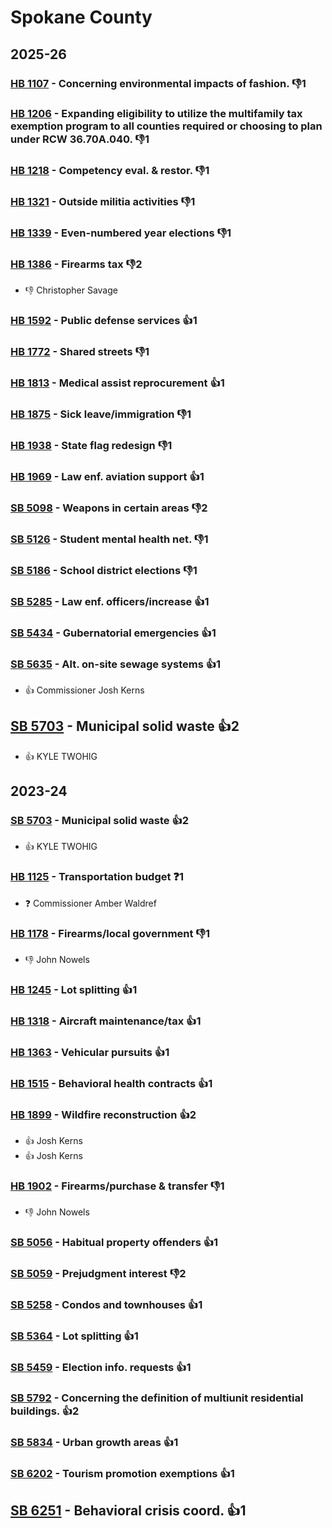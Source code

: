 # Spokane County
## 2025-26

### [HB 1107](/bill/2025-26/hb/1107/) - Concerning environmental impacts of fashion.  👎1 

### [HB 1206](/bill/2025-26/hb/1206/) - Expanding eligibility to utilize the multifamily tax exemption program to all counties required or choosing to plan under RCW 36.70A.040.  👎1 

### [HB 1218](/bill/2025-26/hb/1218/) - Competency eval. & restor.  👎1 

### [HB 1321](/bill/2025-26/hb/1321/) - Outside militia activities  👎1 

### [HB 1339](/bill/2025-26/hb/1339/) - Even-numbered year elections  👎1 

### [HB 1386](/bill/2025-26/hb/1386/) - Firearms tax  👎2 
* 👎 Christopher Savage

### [HB 1592](/bill/2025-26/hb/1592/) - Public defense services 👍1  

### [HB 1772](/bill/2025-26/hb/1772/) - Shared streets  👎1 

### [HB 1813](/bill/2025-26/hb/1813/) - Medical assist reprocurement 👍1  

### [HB 1875](/bill/2025-26/hb/1875/) - Sick leave/immigration  👎1 

### [HB 1938](/bill/2025-26/hb/1938/) - State flag redesign  👎1 

### [HB 1969](/bill/2025-26/hb/1969/) - Law enf. aviation support 👍1  

### [SB 5098](/bill/2025-26/sb/5098/) - Weapons in certain areas  👎2 

### [SB 5126](/bill/2025-26/sb/5126/) - Student mental health net.  👎1 

### [SB 5186](/bill/2025-26/sb/5186/) - School district elections  👎1 

### [SB 5285](/bill/2025-26/sb/5285/) - Law enf. officers/increase 👍1  

### [SB 5434](/bill/2025-26/sb/5434/) - Gubernatorial emergencies 👍1  

### [SB 5635](/bill/2025-26/sb/5635/) - Alt. on-site sewage systems 👍1  
* 👍 Commissioner Josh Kerns

## [SB 5703](/bill/2025-26/sb/5703/) - Municipal solid waste 👍2  
* 👍 KYLE TWOHIG

## 2023-24

### [SB 5703](/bill/2023-24/sb/5703/) - Municipal solid waste 👍2  
* 👍 KYLE TWOHIG

### [HB 1125](/bill/2023-24/hb/1125/) - Transportation budget   ❓1
* ❓ Commissioner Amber Waldref

### [HB 1178](/bill/2023-24/hb/1178/) - Firearms/local government  👎1 
* 👎 John Nowels

### [HB 1245](/bill/2023-24/hb/1245/) - Lot splitting 👍1  

### [HB 1318](/bill/2023-24/hb/1318/) - Aircraft maintenance/tax 👍1  

### [HB 1363](/bill/2023-24/hb/1363/) - Vehicular pursuits 👍1  

### [HB 1515](/bill/2023-24/hb/1515/) - Behavioral health contracts 👍1  

### [HB 1899](/bill/2023-24/hb/1899/) - Wildfire reconstruction 👍2  
* 👍 Josh Kerns
* 👍 Josh Kerns

### [HB 1902](/bill/2023-24/hb/1902/) - Firearms/purchase & transfer  👎1 
* 👎 John Nowels

### [SB 5056](/bill/2023-24/sb/5056/) - Habitual property offenders 👍1  

### [SB 5059](/bill/2023-24/sb/5059/) - Prejudgment interest  👎2 

### [SB 5258](/bill/2023-24/sb/5258/) - Condos and townhouses 👍1  

### [SB 5364](/bill/2023-24/sb/5364/) - Lot splitting 👍1  

### [SB 5459](/bill/2023-24/sb/5459/) - Election info. requests 👍1  

### [SB 5792](/bill/2023-24/sb/5792/) - Concerning the definition of multiunit residential buildings. 👍2  

### [SB 5834](/bill/2023-24/sb/5834/) - Urban growth areas 👍1  

### [SB 6202](/bill/2023-24/sb/6202/) - Tourism promotion exemptions 👍1  

## [SB 6251](/bill/2023-24/sb/6251/) - Behavioral crisis coord. 👍1  
